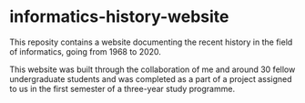 # informatics-history-website

This reposity contains a website documenting the recent history in the field of informatics, going from 1968 to 2020.

This website was built through the collaboration of me and around 30 fellow undergraduate students and was completed as a part of a project assigned to us in the first semester of a three-year study programme.

